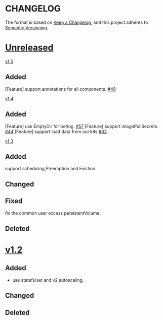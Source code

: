 # CHANGELOG
The format is based on [Keep a Changelog](https://keepachangelog.com/en/1.0.0/), and this project adheres
to [Semantic Versioning](https://semver.org/spec/v2.0.0.html).

# [Unreleased](https://github.com/StarRocks/starrocks-kubernetes-operator/compare/v1.4...master)

[v1.5](https://github.com/StarRocks/starrocks-kubernetes-operatorr/compare/v1.5...v1.4)
## Added
[Feature] support annotations for all components. [#48](https://github.com/StarRocks/starrocks-kubernetes-operator/issues/48)

[v1.4](https://github.com/StarRocks/starrocks-kubernetes-operatorr/compare/v1.4...v1.3)
## Added
[Feature] use EmptyDir for be/log. [#57](https://github.com/StarRocks/starrocks-kubernetes-operator/issues/57)
[Feature] support imagePullSecrets. [#44](https://github.com/StarRocks/starrocks-kubernetes-operator/issues/44)
[Feature] support load data from out k8s.[#62](https://github.com/StarRocks/starrocks-kubernetes-operator/issues/62)


[v1.3](https://github.com/StarRocks/starrocks-kubernetes-operatorr/compare/v1.3...v1.2)
## Added
support scheduling,Preemption and Eviction
## Changed

## Fixed
fix the common user access persistentVolume.

## Deleted

# [v1.2](https://github.com/StarRocks/starrocks-kubernetes-operatorr/compare/v1.2...v1.2)

## Added
* use statefulset and v2 autoscaling.

## Changed

## Deleted
